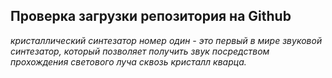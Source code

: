 ## Проверка загрузки репозитория на Github


*кристаллический синтезатор номер один - это первый в мире звуковой синтезатор, который позволяет получить звук посредством прохождения светового луча сквозь кристалл кварца.* 